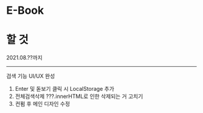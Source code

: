 # E-Book

# 할 것
2021.08.??까지   <hr>
검색 기능 UI/UX 완성   
  1. Enter 및 돋보기 클릭 시 LocalStorage 추가   
  2. 전체검색삭제 ???.innerHTML로 인한 삭제되는 거 고치기
  3. 컨펌 후 메인 디자인 수정
